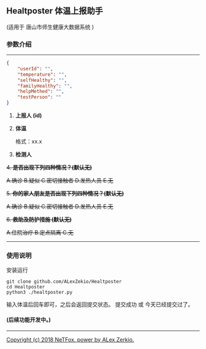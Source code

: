 ## Healtposter 体温上报助手

(适用于 唐山市师生健康大数据系统 )

### 参数介绍

---

```json
{
	"userId": "",
	"temperature": "",
	"selfHealthy": "",
	"familyHealthy": "",
	"helpMethed": "",
	"testPerson": ""
}
```

1. **上报人 (id)**

2. **体温**

   格式：xx.x

3. **检测人**

~~4. **是否出现下列四种情况？(默认无)**~~

   ~~A.确诊 B.疑似 C.密切接触者 D.发热人员 E.无~~

~~5. **你的家人朋友是否出现下列四种情况？(默认无)**~~

   ~~A.确诊 B.疑似 C.密切接触者 D.发热人员 E.无~~

~~6. **救助及防护措施 (默认无)**~~

   ~~A.住院治疗 B.定点隔离 C.无~~

---
### 使用说明
安装运行
```shell
git clone github.com/ALexZekio/Healtposter
cd Healtposter
python3 ./healtposter.py
```
输入体温后回车即可，之后会返回提交状态。
提交成功 或 今天已经提交过了。




#### (后续功能开发中。)
---
<u>Copyright (c) 2018 NeTFox. power by ALex Zerkio.</u>

